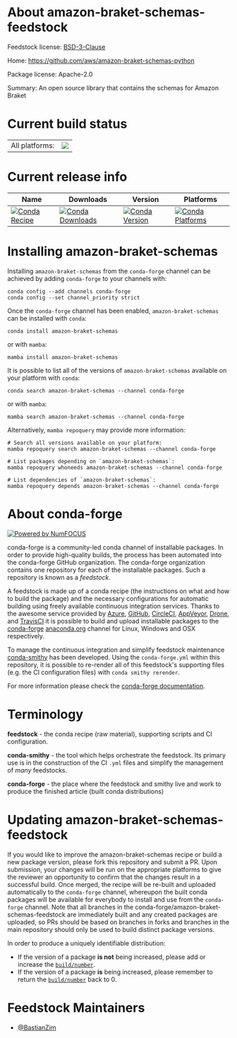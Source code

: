 About amazon-braket-schemas-feedstock
=====================================

Feedstock license: [BSD-3-Clause](https://github.com/conda-forge/amazon-braket-schemas-feedstock/blob/main/LICENSE.txt)

Home: https://github.com/aws/amazon-braket-schemas-python

Package license: Apache-2.0

Summary: An open source library that contains the schemas for Amazon Braket

Current build status
====================


<table><tr><td>All platforms:</td>
    <td>
      <a href="https://dev.azure.com/conda-forge/feedstock-builds/_build/latest?definitionId=13918&branchName=main">
        <img src="https://dev.azure.com/conda-forge/feedstock-builds/_apis/build/status/amazon-braket-schemas-feedstock?branchName=main">
      </a>
    </td>
  </tr>
</table>

Current release info
====================

| Name | Downloads | Version | Platforms |
| --- | --- | --- | --- |
| [![Conda Recipe](https://img.shields.io/badge/recipe-amazon--braket--schemas-green.svg)](https://anaconda.org/conda-forge/amazon-braket-schemas) | [![Conda Downloads](https://img.shields.io/conda/dn/conda-forge/amazon-braket-schemas.svg)](https://anaconda.org/conda-forge/amazon-braket-schemas) | [![Conda Version](https://img.shields.io/conda/vn/conda-forge/amazon-braket-schemas.svg)](https://anaconda.org/conda-forge/amazon-braket-schemas) | [![Conda Platforms](https://img.shields.io/conda/pn/conda-forge/amazon-braket-schemas.svg)](https://anaconda.org/conda-forge/amazon-braket-schemas) |

Installing amazon-braket-schemas
================================

Installing `amazon-braket-schemas` from the `conda-forge` channel can be achieved by adding `conda-forge` to your channels with:

```
conda config --add channels conda-forge
conda config --set channel_priority strict
```

Once the `conda-forge` channel has been enabled, `amazon-braket-schemas` can be installed with `conda`:

```
conda install amazon-braket-schemas
```

or with `mamba`:

```
mamba install amazon-braket-schemas
```

It is possible to list all of the versions of `amazon-braket-schemas` available on your platform with `conda`:

```
conda search amazon-braket-schemas --channel conda-forge
```

or with `mamba`:

```
mamba search amazon-braket-schemas --channel conda-forge
```

Alternatively, `mamba repoquery` may provide more information:

```
# Search all versions available on your platform:
mamba repoquery search amazon-braket-schemas --channel conda-forge

# List packages depending on `amazon-braket-schemas`:
mamba repoquery whoneeds amazon-braket-schemas --channel conda-forge

# List dependencies of `amazon-braket-schemas`:
mamba repoquery depends amazon-braket-schemas --channel conda-forge
```


About conda-forge
=================

[![Powered by
NumFOCUS](https://img.shields.io/badge/powered%20by-NumFOCUS-orange.svg?style=flat&colorA=E1523D&colorB=007D8A)](https://numfocus.org)

conda-forge is a community-led conda channel of installable packages.
In order to provide high-quality builds, the process has been automated into the
conda-forge GitHub organization. The conda-forge organization contains one repository
for each of the installable packages. Such a repository is known as a *feedstock*.

A feedstock is made up of a conda recipe (the instructions on what and how to build
the package) and the necessary configurations for automatic building using freely
available continuous integration services. Thanks to the awesome service provided by
[Azure](https://azure.microsoft.com/en-us/services/devops/), [GitHub](https://github.com/),
[CircleCI](https://circleci.com/), [AppVeyor](https://www.appveyor.com/),
[Drone](https://cloud.drone.io/welcome), and [TravisCI](https://travis-ci.com/)
it is possible to build and upload installable packages to the
[conda-forge](https://anaconda.org/conda-forge) [anaconda.org](https://anaconda.org/)
channel for Linux, Windows and OSX respectively.

To manage the continuous integration and simplify feedstock maintenance
[conda-smithy](https://github.com/conda-forge/conda-smithy) has been developed.
Using the ``conda-forge.yml`` within this repository, it is possible to re-render all of
this feedstock's supporting files (e.g. the CI configuration files) with ``conda smithy rerender``.

For more information please check the [conda-forge documentation](https://conda-forge.org/docs/).

Terminology
===========

**feedstock** - the conda recipe (raw material), supporting scripts and CI configuration.

**conda-smithy** - the tool which helps orchestrate the feedstock.
                   Its primary use is in the construction of the CI ``.yml`` files
                   and simplify the management of *many* feedstocks.

**conda-forge** - the place where the feedstock and smithy live and work to
                  produce the finished article (built conda distributions)


Updating amazon-braket-schemas-feedstock
========================================

If you would like to improve the amazon-braket-schemas recipe or build a new
package version, please fork this repository and submit a PR. Upon submission,
your changes will be run on the appropriate platforms to give the reviewer an
opportunity to confirm that the changes result in a successful build. Once
merged, the recipe will be re-built and uploaded automatically to the
`conda-forge` channel, whereupon the built conda packages will be available for
everybody to install and use from the `conda-forge` channel.
Note that all branches in the conda-forge/amazon-braket-schemas-feedstock are
immediately built and any created packages are uploaded, so PRs should be based
on branches in forks and branches in the main repository should only be used to
build distinct package versions.

In order to produce a uniquely identifiable distribution:
 * If the version of a package **is not** being increased, please add or increase
   the [``build/number``](https://docs.conda.io/projects/conda-build/en/latest/resources/define-metadata.html#build-number-and-string).
 * If the version of a package **is** being increased, please remember to return
   the [``build/number``](https://docs.conda.io/projects/conda-build/en/latest/resources/define-metadata.html#build-number-and-string)
   back to 0.

Feedstock Maintainers
=====================

* [@BastianZim](https://github.com/BastianZim/)


